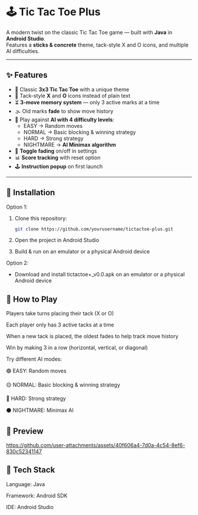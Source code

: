 # 🕹️ Tic Tac Toe Plus  

A modern twist on the classic Tic Tac Toe game — built with **Java** in **Android Studio**.  
Features a **sticks & concrete** theme, tack-style X and O icons, and multiple AI difficulties.  

---

## ✨ Features  

- 🎯 Classic **3x3 Tic Tac Toe** with a unique theme  
- 📌 Tack-style **X** and **O** icons instead of plain text  
- ⏳ **3-move memory system** — only 3 active marks at a time  
- 🌫️ Old marks **fade** to show move history  
- 🤖 Play against **AI with 4 difficulty levels**:  
  - EASY → Random moves  
  - NORMAL → Basic blocking & winning strategy  
  - HARD → Strong strategy 
  - NIGHTMARE → **AI Minimax algorithm**  
- 🔄 **Toggle fading** on/off in settings  
- 📊 **Score tracking** with reset option  
- 🕹️ **Instruction popup** on first launch  

---

## 📲 Installation  

Option 1:
  1. Clone this repository:  
     ```bash
     git clone https://github.com/yourusername/tictactoe-plus.git
  2. Open the project in Android Studio
  
  3. Build & run on an emulator or a physical Android device

Option 2:
  - Download and install tictactoe+_v0.0.apk on an emulator or a physical Android device

## 📝 How to Play

Players take turns placing their tack (X or O)

Each player only has 3 active tacks at a time

When a new tack is placed, the oldest fades to help track move history

Win by making 3 in a row (horizontal, vertical, or diagonal)

Try different AI modes:

🟢 EASY: Random moves

🟡 NORMAL: Basic blocking & winning strategy

🔴 HARD: Strong strategy 

⚫ NIGHTMARE: Minimax AI

## 🎥 Preview


https://github.com/user-attachments/assets/40f606a4-7d0a-4c54-8ef6-830c52341147




## 🚀 Tech Stack

Language: Java

Framework: Android SDK

IDE: Android Studio
